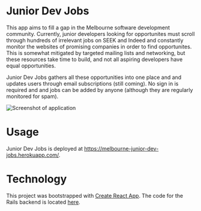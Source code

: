 # Junior Dev Jobs

This app aims to fill a gap in the Melbourne software development community. Currently, junior developers looking for opportunites must scroll through hundreds of irrelevant jobs on SEEK and Indeed and constantly monitor the websites of promising companies in order to find opportunites. This is somewhat mitigated by targeted mailing lists and networking, but these resources take time to build, and not all aspiring developers have equal opportunities.

Junior Dev Jobs gathers all these opportunities into one place and and updates users through email subscriptions (still coming). No sign in is required and and jobs can be added by anyone (although they are regularly monitored for spam).

![Screenshot of application](/images/screenshot.png)

# Usage

Junior Dev Jobs is deployed at https://melbourne-junior-dev-jobs.herokuapp.com/.

# Technology

This project was bootstrapped with [Create React App](https://github.com/facebookincubator/create-react-app). The code for the Rails backend is located [here](https://github.com/karimatthews/junior-dev-jobs-backend).
